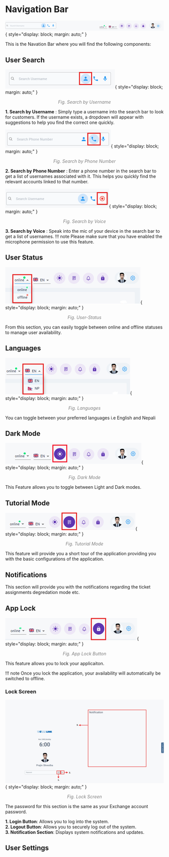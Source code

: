# Navigation Bar
![Navigation Bar](img/navigation-bar.png){ style="display: block; margin: auto;" }

This is the Navation Bar where you will find the following components:

## User Search

![Search by Username](img/username-search.png){ style="display: block; margin: auto;" }
<div align="center">
<i style="font-size: 14px; color: grey">Fig. Search by Username</i>
</div>

**1. Search by Username** : 
Simply type a username into the search bar to look for customers. If the username exists, a dropdown will appear with suggestions to help you find the correct one quickly.

![Search by Phone Number](img/phonenumber-search.png){ style="display: block; margin: auto;" }
<div align="center">
<i style="font-size: 14px; color: grey">Fig. Search by Phone Number</i>
</div>


**2. Search by Phone Number** :
Enter a phone number in the search bar to get a list of usernames associated with it. This helps you quickly find the relevant accounts linked to that number.

![Search by Phone Number](img/voice-search.png){ style="display: block; margin: auto;" }
<div align="center">
<i style="font-size: 14px; color: grey">Fig. Search by Voice</i>
</div>

**3. Search by Voice** : 
Speak into the mic of your device in the search bar to get a list of usernames.
!!! note
    Please make sure that you have enabled the microphone permission to use this feature.

## User Status

![Search by Phone Number](img/user-status.png){ style="display: block; margin: auto;" }
<div align="center">
<i style="font-size: 14px; color: grey">Fig. User-Status</i>
</div>

From this section, you can easily toggle between online and offline statuses to manage user availability.

## Languages
![Languages](img/language.png){ style="display: block; margin: auto;" }
<div align="center">
<i style="font-size: 14px; color: grey">Fig. Languages</i>
</div>

You can toggle between your preferred languages i.e English and Nepali
## Dark Mode
![Dark Mode](img/dark-mode.png){ style="display: block; margin: auto;" }
<div align="center">
<i style="font-size: 14px; color: grey">Fig. Dark Mode</i>
</div>

This Feature allows you to toggle between Light and Dark modes.

## Tutorial Mode

![Tutorial Mode](img/tutorial.png){ style="display: block; margin: auto;" }
<div align="center">
<i style="font-size: 14px; color: grey">Fig. Tutorial Mode</i>
</div>

This feature will provide you a short tour of the application providing you with the basic configurations of the application.
## Notifications

<!-- ![Notitifications](img/notifications.png){ style="display: block; margin: auto;" }
<div align="center">
<i style="font-size: 14px; color: grey">Fig. Notifications</i> -->

This section will provide you with the notifications regarding the ticket assignments degredation mode etc.
</div>

## App Lock

![App Lock](img/lock-screen-button.png){ style="display: block; margin: auto;" }
<div align="center">
<i style="font-size: 14px; color: grey">Fig. App Lock Button</i>
</div>

This feature allows you to lock your applicaiton.

!!! note
    Once you lock the application, your availability will automatically be switched to offline.

### Lock Screen

![Lock Screen](img/lock-screen.png){ style="display: block; margin: auto;" }

<div align="center">
<i style="font-size: 14px; color: grey;">Fig. Lock Screen</i>
</div>

The password for this section is the same as your Exchange account password.

**1. Login Button**: Allows you to log into the system.  
**2. Logout Button**: Allows you to securely log out of the system.  
**3. Notification Section**: Displays system notifications and updates.


## User Settings